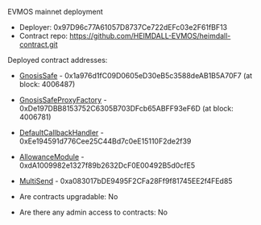 EVMOS mainnet deployment
- Deployer: 0x97D96c77A61057D8737Ce722dEFc03e2F61fBF13
- Contract repo: https://github.com/HEIMDALL-EVMOS/heimdall-contract.git

Deployed contract addresses:
* [GnosisSafe](https://evm.evmos.org/address/0x1a976d1fC09D0605eD30eB5c3588deAB1B5A70F7) - 0x1a976d1fC09D0605eD30eB5c3588deAB1B5A70F7 (at block: 4006487)
* [GnosisSafeProxyFactory](https://evm.evmos.org/address/0xDe197DBB8153752C6305B703DFcb65ABFF93eF6D) - 0xDe197DBB8153752C6305B703DFcb65ABFF93eF6D (at block: 4006781)
* [DefaultCallbackHandler](https://evm.evmos.org/address/0xEe194591d776Cee25C44Bd7c0eE15110F2de2f39) - 0xEe194591d776Cee25C44Bd7c0eE15110F2de2f39
* [AllowanceModule](https://evm.evmos.org/address/0xdA1009982e1327f89b2632DcF0E00492B5d0cfE5) - 0xdA1009982e1327f89b2632DcF0E00492B5d0cfE5
* [MultiSend](https://evm.evmos.org/address/0xa083017bDE9495F2CFa28Ff9f81745EE2f4FEd85) - 0xa083017bDE9495F2CFa28Ff9f81745EE2f4FEd85

* Are contracts upgradable: No
* Are there any admin access to contracts: No
